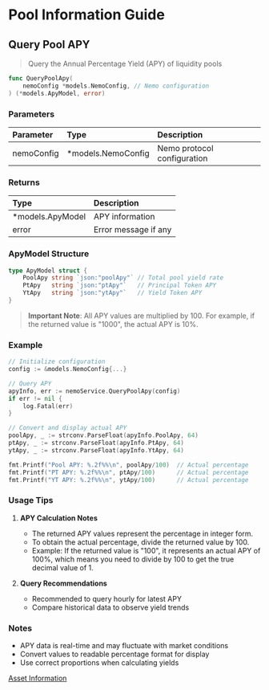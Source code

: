 # Pool Information Guide

## Query Pool APY
> Query the Annual Percentage Yield (APY) of liquidity pools

```go
func QueryPoolApy(
    nemoConfig *models.NemoConfig, // Nemo configuration
) (*models.ApyModel, error)
```

### Parameters
| Parameter | Type | Description |
|:----------|:-----|:------------|
| nemoConfig | *models.NemoConfig | Nemo protocol configuration |

### Returns
| Type | Description |
|:-----|:------------|
| *models.ApyModel | APY information |
| error | Error message if any |

### ApyModel Structure
```go
type ApyModel struct {
    PoolApy string `json:"poolApy"` // Total pool yield rate
    PtApy   string `json:"ptApy"`   // Principal Token APY
    YtApy   string `json:"ytApy"`   // Yield Token APY
}
```

> **Important Note**: All APY values are multiplied by 100. For example, if the returned value is "1000", the actual APY is 10%.

### Example
```go
// Initialize configuration
config := &models.NemoConfig{...}

// Query APY
apyInfo, err := nemoService.QueryPoolApy(config)
if err != nil {
    log.Fatal(err)
}

// Convert and display actual APY
poolApy, _ := strconv.ParseFloat(apyInfo.PoolApy, 64)
ptApy, _ := strconv.ParseFloat(apyInfo.PtApy, 64)
ytApy, _ := strconv.ParseFloat(apyInfo.YtApy, 64)

fmt.Printf("Pool APY: %.2f%%\n", poolApy/100)  // Actual percentage
fmt.Printf("PT APY: %.2f%%\n", ptApy/100)      // Actual percentage
fmt.Printf("YT APY: %.2f%%\n", ytApy/100)      // Actual percentage
```

### Usage Tips

1. **APY Calculation Notes**
    - The returned APY values represent the percentage in integer form.
    - To obtain the actual percentage, divide the returned value by 100.
    - Example: If the returned value is "100", it represents an actual APY of 100%, which means you need to divide by 100 to get the true decimal value of 1.

2. **Query Recommendations**
    - Recommended to query hourly for latest APY
    - Compare historical data to observe yield trends

### Notes
- APY data is real-time and may fluctuate with market conditions
- Convert values to readable percentage format for display
- Use correct proportions when calculating yields

[Asset Information](/docs/assetInformation.md)